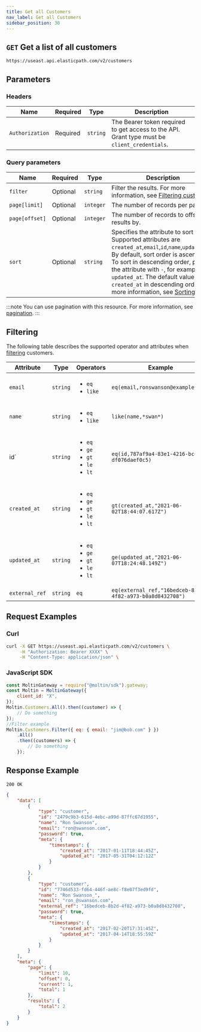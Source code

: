 ```yaml
---
title: Get all Customers
nav_label: Get all Customers
sidebar_position: 30
---
```


## `GET` Get a list of all customers

```http
https://useast.api.elasticpath.com/v2/customers
```

## Parameters

### Headers

| Name            | Required | Type     | Description                                                                                  |
| --------------- | -------- | -------- | -------------------------------------------------------------------------------------------- |
| `Authorization` | Required | `string` | The Bearer token required to get access to the API. Grant type must be `client_credentials`. |

### Query parameters

| Name     | Required | Type     | Description                                                                              |
| -------- | -------- | -------- | ---------------------------------------------------------------------------------------- |
| `filter` | Optional | `string` | Filter the results. For more information, see [Filtering customers](#filtering). |
| `page[limit]`  | Optional | `integer` | The number of records per page.                 |
| `page[offset]` | Optional | `integer` | The number of records to offset the results by. |
| `sort`   | Optional | `string` | Specifies the attribute to sort by. Supported attributes are `created_at`,`email`,`id`,`name`,`updated_at`. By default, sort order is ascending. To sort in descending order, prefix the attribute with `-`, for example, `-updated_at`. The default value is `created_at` in descending order. For more information, see [Sorting](/guides/Getting-Started/sorting). |

:::note
You can use pagination with this resource. For more information, see [pagination](/guides/Getting-Started/pagination).
:::

## Filtering

The following table describes the supported operator and attributes when [filtering](/guides/Getting-Started/filtering) customers.

| Attribute | Type | Operators | Example |
| --- | --- | --- | --- |
| `email` | `string` | <ul><li>`eq`</li><li>`like`</li></ul> | `eq(email,ronswanson@example.com)` |
| `name` | `string` | <ul><li>`eq`</li><li>`like`</li></ul> | `like(name,*swan*)` |
|  id` | `string` | <ul><li>`eq`</li><li>`ge`</li><li>`gt`</li><li>`le`</li><li>`lt`</li></ul> | `eq(id,787af9a4-83e1-4216-bc60-df076daef0c5)` | 
|  `created_at` | `string` |  <ul><li>`eq`</li><li>`ge`</li><li>`gt`</li><li>`le`</li><li>`lt`</li></ul> | `gt(created_at,"2021-06-02T18:44:07.617Z")` |
| `updated_at` | `string` |  <ul><li>`eq`</li><li>`ge`</li><li>`gt`</li><li>`le`</li><li>`lt`</li></ul> | `ge(updated_at,"2021-06-07T18:24:48.149Z")` |
| `external_ref` | `string` |  `eq` | `eq(external_ref,"16bedceb-8b2d-4f82-a973-b0a8d8432708")` |

## Request Examples

### Curl

```bash
curl -X GET https://useast.api.elasticpath.com/v2/customers \
     -H "Authorization: Bearer XXXX" \
     -H "Content-Type: application/json" \
```

### JavaScript SDK

```javascript
const MoltinGateway = require("@moltin/sdk").gateway;
const Moltin = MoltinGateway({
    client_id: "X",
});
Moltin.Customers.All().then((customer) => {
    // Do something
});
//Filter example
Moltin.Customers.Filter({ eq: { email: "jim@bob.com" } })
    .All()
    .then((customers) => {
        // Do something
    });
```

## Response Example

`200 OK`

```json
{
    "data": [
        {
            "type": "customer",
            "id": "2479c9b3-615d-4ebc-a99d-87ffc67d1955",
            "name": "Ron Swanson",
            "email": "ron@swanson.com",
            "password": true,
            "meta": {
                "timestamps": {
                    "created_at": "2017-01-11T18:44:45Z",
                    "updated_at": "2017-05-31T04:12:12Z"
                }
            }
        },
        {
            "type": "customer",
            "id": "7746d533-fd64-446f-ae8c-f8e07f3ed9fd",
            "name": "Ron Swanson_",
            "email": "ron_@swanson.com",
            "external_ref": "16bedceb-8b2d-4f82-a973-b0a8d8432708",
            "password": true,
            "meta": {
                "timestamps": {
                    "created_at": "2017-02-20T17:31:45Z",
                    "updated_at": "2017-04-14T18:55:59Z"
                }
            }
        }
    ],
    "meta": {
        "page": {
            "limit": 10,
            "offset": 0,
            "current": 1,
            "total": 1
        },
        "results": {
            "total": 2
        }
    }
}
```
